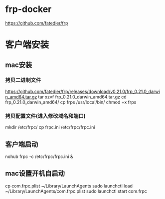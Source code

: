 # frp-docker
https://github.com/fatedier/frp

# 客户端安装
## mac安装
### 拷贝二进制文件   
https://github.com/fatedier/frp/releases/download/v0.21.0/frp_0.21.0_darwin_amd64.tar.gz
tar xzvf frp_0.21.0_darwin_amd64.tar.gz
cd frp_0.21.0_darwin_amd64/
cp frps /usr/local/bin/
chmod +x frps

### 拷贝配置文件(进入修改域名和端口)   
mkdir   /etc/frpc/ 
cp frpc.ini /etc/frpc/frpc.ini

## 客户端启动
nohub frpc -c /etc/frpc/frpc.ini &

## mac设置开机自启动
cp  com.frpc.plist ~/Library/LaunchAgents
sudo launchctl load  ~/Library/LaunchAgents/com.frpc.plist
sudo launchctl start com.frpc